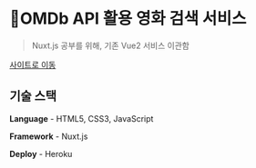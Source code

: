 # :movie_camera:OMDb API 활용 영화 검색 서비스

> Nuxt.js 공부를 위해, 기존 Vue2 서비스 이관함

[사이트로 이동](https://jay-nuxt-movie-app.herokuapp.com)

## 기술 스택

**Language** - HTML5, CSS3, JavaScript

**Framework** - Nuxt.js

**Deploy** - Heroku
